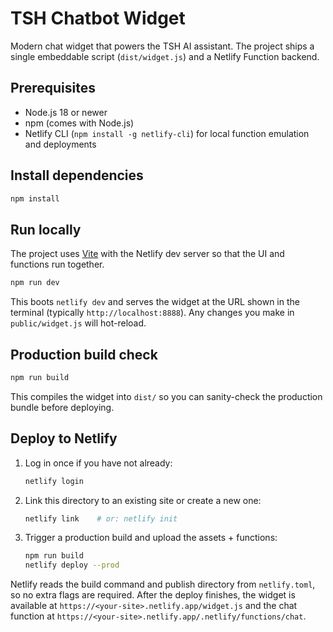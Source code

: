 # TSH Chatbot Widget

Modern chat widget that powers the TSH AI assistant. The project ships a single embeddable script (`dist/widget.js`) and a Netlify Function backend.

## Prerequisites
- Node.js 18 or newer
- npm (comes with Node.js)
- Netlify CLI (`npm install -g netlify-cli`) for local function emulation and deployments

## Install dependencies
```bash
npm install
```

## Run locally
The project uses [Vite](https://vitejs.dev/) with the Netlify dev server so that the UI and functions run together.

```bash
npm run dev
```

This boots `netlify dev` and serves the widget at the URL shown in the terminal (typically `http://localhost:8888`). Any changes you make in `public/widget.js` will hot-reload.

## Production build check
```bash
npm run build
```

This compiles the widget into `dist/` so you can sanity-check the production bundle before deploying.

## Deploy to Netlify
1. Log in once if you have not already:
   ```bash
   netlify login
   ```
2. Link this directory to an existing site or create a new one:
   ```bash
   netlify link    # or: netlify init
   ```
3. Trigger a production build and upload the assets + functions:
   ```bash
   npm run build
   netlify deploy --prod
   ```

Netlify reads the build command and publish directory from `netlify.toml`, so no extra flags are required. After the deploy finishes, the widget is available at `https://<your-site>.netlify.app/widget.js` and the chat function at `https://<your-site>.netlify.app/.netlify/functions/chat`.
